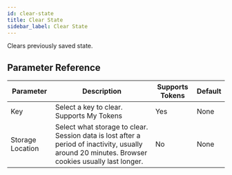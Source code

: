 ```yaml
---
id: clear-state
title: Clear State
sidebar_label: Clear State
---
```



Clears previously saved state.

## Parameter Reference
| Parameter | Description | Supports Tokens | Default |
| -- | -- | -- | -- |
| Key | Select a key to clear. Supports My Tokens | Yes | None |
| Storage Location | Select what storage to clear. Session data is lost after a period of inactivity, usually around 20 minutes. Browser cookies usually last longer. | No | None |
